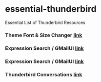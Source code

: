 # essential-thunderbird
Essential List of Thunderbird Resources

### Theme Font & Size Changer [link](https://addons.mozilla.org/en-us/thunderbird/addon/theme-font-size-changer/)

### Expression Search / GMailUI  [link](https://addons.mozilla.org/en-us/thunderbird/addon/gmailui/?src=search)

### Expression Search / GMailUI  [link](https://addons.mozilla.org/en-us/thunderbird/addon/gmailui/?src=search)

### Thunderbird Conversations [link](https://addons.mozilla.org/en-US/thunderbird/addon/gmail-conversation-view/?src=cb-dl-users)
